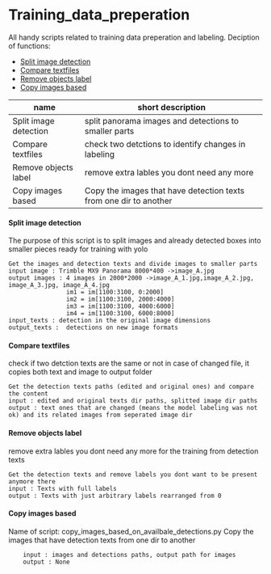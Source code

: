 # Training_data_preperation
All handy scripts related to training data preperation and labeling. Deciption of functions:
- [Split image detection](#Split-image-detection)
- [Compare textfiles](#Compare-textfiles)
- [Remove objects label](#Remove-objects-label)
- [Copy images based](#Copy-images-based)

| name | short description | 
| --- | --- | 
| Split image detection | split panorama images and detections to smaller parts |
| Compare textfiles | check two detctions to identify changes in labeling  | 
| Remove objects label | remove extra lables you dont need any more  |
| Copy images based | Copy the images that have detection texts from one dir to another |

#### Split image detection
The purpose of this script is to split images and already detected boxes into smaller pieces ready for training with yolo
```More description:
Get the images and detection texts and divide images to smaller parts
input image : Trimble MX9 Panorama 8000*400 ->image_A.jpg
output images : 4 images in 2000*2000 ->image_A_1.jpg,image_A_2.jpg, image_A_3.jpg, image_A_4.jpg
                im1 = im[1100:3100, 0:2000]
                im2 = im[1100:3100, 2000:4000]
                im3 = im[1100:3100, 4000:6000]
                im4 = im[1100:3100, 6000:8000]
input_texts : detection in the original image dimensions
output_texts :  detections on new image formats
```
#### Compare textfiles
check if two detction texts are the same or not in case of changed file, it copies both text and image to output folder
```More description:
Get the detection texts paths (edited and original ones) and compare the content
input : edited and original texts dir paths, splitted image dir paths
output : text ones that are changed (means the model labeling was not ok) and its related images from seperated image dir
```
#### Remove objects label
remove extra lables you dont need any more for the training from detection texts
```More description:
Get the detection texts and remove labels you dont want to be present anymore there
input : Texts with full labels
output : Texts with just arbitrary labels rearranged from 0
```
#### Copy images based
Name of script: copy_images_based_on_availbale_detections.py
Copy the images that have detection texts from one dir to another
```More description: 
    input : images and detections paths, output path for images
    output : None
```
